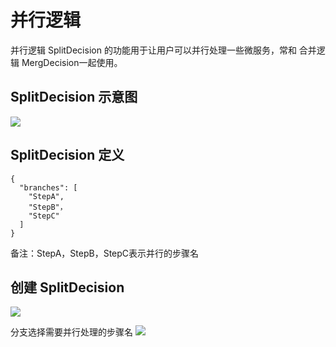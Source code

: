 

# 并行逻辑

并行逻辑 SplitDecision 的功能用于让用户可以并行处理一些微服务，常和 合并逻辑 MergDecision一起使用。

## SplitDecision 示意图

![](http://stepflow-docs.cn-bj.ufileos.com/splite001.png)

## SplitDecision 定义

    {
      "branches": [
        "StepA",
        "StepB"，
        "StepC"
      ]
    }

备注：StepA，StepB，StepC表示并行的步骤名

## 创建 SplitDecision

![](http://stepflow-docs.cn-bj.ufileos.com/function002.png)

分支选择需要并行处理的步骤名 ![](http://stepflow-docs.cn-bj.ufileos.com/split003.png)
